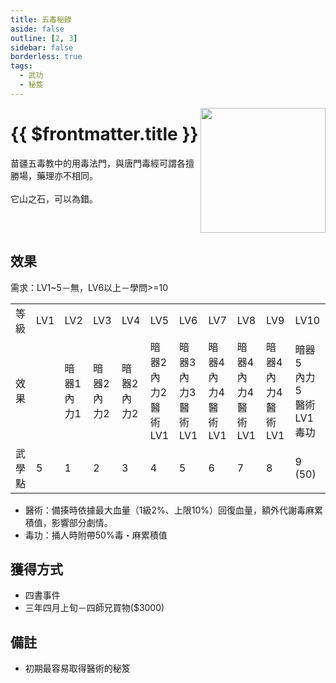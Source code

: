 ```yaml
---
title: 五毒秘錄
aside: false
outline: [2, 3]
sidebar: false
borderless: true
tags:
  - 武功
  - 秘笈
---
```


<img src="/images/books/item_book_3020.png" align="right" width="200" />

# {{ $frontmatter.title }}

苗疆五毒教中的用毒法門，與唐門毒經可謂各擅勝場，藥理亦不相同。
<br><br>
它山之石，可以為錯。
<br clear="all" />

## 效果

需求：LV1~5－無，LV6以上－學問>=10

<table>
    <tr>
        <td>等級</td>
        <td>LV1</td>
        <td>LV2</td>
        <td>LV3</td>
        <td>LV4</td>
        <td>LV5</td>
        <td>LV6</td>
        <td>LV7</td>
        <td>LV8</td>
        <td>LV9</td>
        <td>LV10</td>
    </tr>
    <tr>
        <td>效果</td>
        <td></td>
        <td>暗器1<br>內力1</td>
        <td>暗器2<br>內力2</td>
        <td>暗器2<br>內力2</td>
        <td>暗器2<br>內力2<br>醫術LV1</td>
        <td>暗器3<br>內力3<br>醫術LV1</td>
        <td>暗器4<br>內力4<br>醫術LV1</td>
        <td>暗器4<br>內力4<br>醫術LV1</td>
        <td>暗器4<br>內力4<br>醫術LV1</td>
        <td>暗器5<br>內力5<br>醫術LV1<br>毒功</td>
    </tr>
    <tr>
        <td>武學點</td>
        <td>5</td>
        <td>1</td>
        <td>2</td>
        <td>3</td>
        <td>4</td>
        <td>5</td>
        <td>6</td>
        <td>7</td>
        <td>8</td>
        <td>9 (50)</td>
    </tr>
</table>

- 醫術：備揍時依據最大血量（1級2%、上限10%）回復血量，額外代謝毒麻累積值，影響部分劇情。
- 毒功：捅人時附帶50%毒・麻累積值

## 獲得方式

- 四書事件
- 三年四月上旬－四師兄買物($3000)

## 備註

- 初期最容易取得醫術的秘笈
